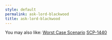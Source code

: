 ```yaml
---
style: default
permalink: ask-lord-blackwood
title: ask-lord-blackwood
---
```

You may also like:
[Worst Case Scenario](http://scp-wiki.net/worst-case-scenario)
[SCP-1440](http://scp-wiki.net/scp-1440)